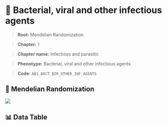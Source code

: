 # 🧪 Bacterial, viral and other infectious agents

> **Root:** Mendelian Randomization

> **Chapter:** 1  

> **Chapter name:** Infectious and parasitic

> **Phenotype:** Bacterial, viral and other infectious agents  

> **Code:** `AB1_BACT_BIR_OTHER_INF_AGENTS`

## 🧬 Mendelian Randomization  

<img src="/MR/Figures/Forward/AB1_BACT_BIR_OTHER_INF_AGENTS.png"/>

## 📊 Data Table

<CsvTableMRF src="/public/MR/Data/Forward/AB1_BACT_BIR_OTHER_INF_AGENTS.csv"/>
